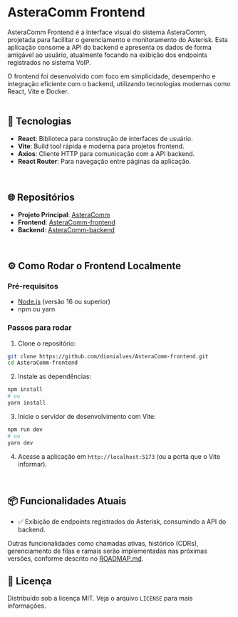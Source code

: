 # AsteraComm Frontend

AsteraComm Frontend é a interface visual do sistema AsteraComm, projetada para facilitar o gerenciamento e monitoramento do Asterisk. Esta aplicação consome a API do backend e apresenta os dados de forma amigável ao usuário, atualmente focando na exibição dos endpoints registrados no sistema VoIP.

O frontend foi desenvolvido com foco em simplicidade, desempenho e integração eficiente com o backend, utilizando tecnologias modernas como React, Vite e Docker.
<br>
<br>
## 🚀 Tecnologias

- **React**: Biblioteca para construção de interfaces de usuário.
- **Vite**: Build tool rápida e moderna para projetos frontend.
- **Axios**: Cliente HTTP para comunicação com a API backend.
- **React Router**: Para navegação entre páginas da aplicação.
<br>

## 🌐 Repositórios

- **Projeto Principal**: [AsteraComm](https://github.com/dionialves/AsteraComm)
- **Frontend**: [AsteraComm-frontend](https://github.com/dionialves/AsteraComm-frontend)
- **Backend**: [AsteraComm-backend](https://github.com/dionialves/AsteraComm-backend)
<br>

## ⚙️ Como Rodar o Frontend Localmente

### Pré-requisitos

- [Node.js](https://nodejs.org/) (versão 16 ou superior)
- npm ou yarn

### Passos para rodar

1. Clone o repositório:

```bash
git clone https://github.com/dionialves/AsteraComm-frontend.git
cd AsteraComm-frontend
```

2. Instale as dependências:

```bash
npm install
# ou
yarn install
```

3. Inicie o servidor de desenvolvimento com Vite:

```bash
npm run dev
# ou
yarn dev
```

4. Acesse a aplicação em `http://localhost:5173` (ou a porta que o Vite informar).
<br>

## 📦 Funcionalidades Atuais

- ✅ Exibição de endpoints registrados do Asterisk, consumindo a API do backend.

Outras funcionalidades como chamadas ativas, histórico (CDRs), gerenciamento de filas e ramais serão implementadas nas próximas versões, conforme descrito no [ROADMAP.md](https://github.com/dionialves/AsteraComm/blob/main/ROADMAP.md).


## 📄 Licença

Distribuído sob a licença MIT. Veja o arquivo `LICENSE` para mais informações.
